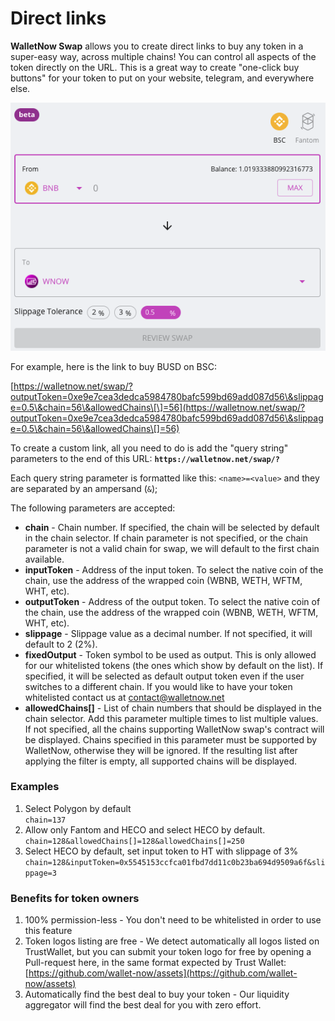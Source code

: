 # Direct links

**WalletNow Swap** allows you to create direct links to buy any token in a super-easy way, across multiple chains! You can control all aspects of the token directly on the URL. This is a great way to create "one-click buy buttons" for your token to put on your website, telegram, and everywhere else.

![](<../../.gitbook/assets/image (81).png>)

For example, here is the link to buy BUSD on BSC:

[https://walletnow.net/swap/?outputToken=0xe9e7cea3dedca5984780bafc599bd69add087d56\&slippage=0.5\&chain=56\&allowedChains\[\]=56](https://walletnow.net/swap/?outputToken=0xe9e7cea3dedca5984780bafc599bd69add087d56\&slippage=0.5\&chain=56\&allowedChains\[]=56)

To create a custom link, all you need to do is add the "query string" parameters to the end of this URL: **`https://walletnow.net/swap/?`**

Each query string parameter is formatted like this: `<name>=<value>` and they are separated by an ampersand (`&`);

The following parameters are accepted:

* **chain** - Chain number. If specified, the chain will be selected by default in the chain selector. If chain parameter is not specified, or the chain parameter is not a valid chain for swap, we will default to the first chain available.
* **inputToken** - Address of the input token. To select the native coin of the chain, use the address of the wrapped coin (WBNB, WETH, WFTM, WHT, etc).
* **outputToken** - Address of the output token. To select the native coin of the chain, use the address of the wrapped coin (WBNB, WETH, WFTM, WHT, etc).
* **slippage** - Slippage value as a decimal number. If not specified, it will default to 2 (2%).
* **fixedOutput** - Token symbol to be used as output. This is only allowed for our whitelisted tokens (the ones which show by default on the list). If specified, it will be selected as default output token even if the user switches to a different chain. If you would like to have your token whitelisted contact us at [contact@walletnow.net](mailto:contact@walletnow.net)
* **allowedChains\[]** - List of chain numbers that should be displayed in the chain selector. Add this parameter multiple times to list multiple values. If not specified, all the chains supporting WalletNow swap's contract will be displayed. Chains specified in this parameter must be supported by WalletNow, otherwise they will be ignored. If the resulting list after applying the filter is empty, all supported chains will be displayed.

### Examples

1. Select Polygon by default\
   `chain=137`
2. Allow only Fantom and HECO and select HECO by default.\
   `chain=128&allowedChains[]=128&allowedChains[]=250`
3. Select HECO by default, set input token to HT with slippage of 3%\
   `chain=128&inputToken=0x5545153ccfca01fbd7dd11c0b23ba694d9509a6f&slippage=3`

### Benefits for token owners

1. 100% permission-less - You don't need to be whitelisted in order to use this feature
2. Token logos listing are free - We detect automatically all logos listed on TrustWallet, but you can submit your token logo for free by opening a Pull-request here, in the same format expected by  Trust Wallet: [https://github.com/wallet-now/assets](https://github.com/wallet-now/assets)
3. Automatically find the best deal to buy your token - Our liquidity aggregator will find the best deal for you with zero effort.

